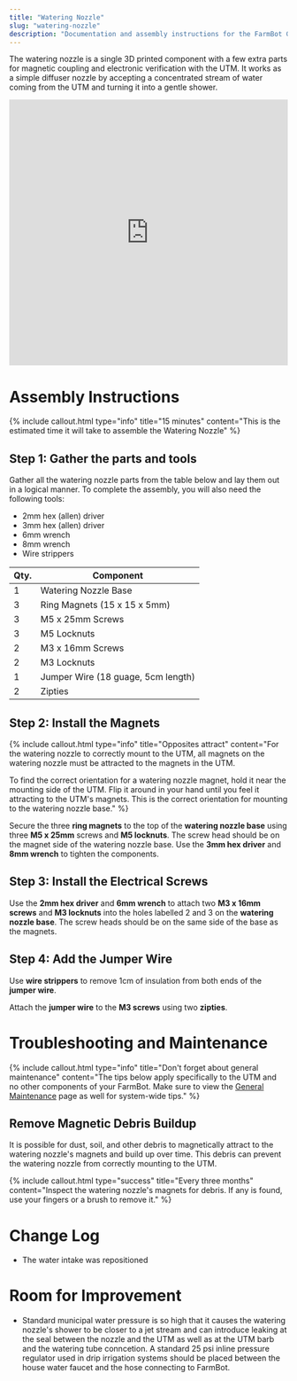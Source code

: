 ```yaml
---
title: "Watering Nozzle"
slug: "watering-nozzle"
description: "Documentation and assembly instructions for the FarmBot Genesis Watering Nozzle"
---
```


The watering nozzle is a single 3D printed component with a few extra parts for magnetic coupling and electronic verification with the UTM. It works as a simple diffuser nozzle by accepting a concentrated stream of water coming from the UTM and turning it into a gentle shower.

<iframe width="100%" height="480" src="https://sketchfab.com/models/d343f37909c1491b9fba49fe39b71065/embed?ui_controls=0&amp;ui_infos=0&amp;ui_related=0" frameborder="0" allowfullscreen mozallowfullscreen="true" webkitallowfullscreen="true" onmousewheel=""></iframe>






# Assembly Instructions



{%
include callout.html
type="info"
title="15 minutes"
content="This is the estimated time it will take to assemble the Watering Nozzle"
%}

## Step 1: Gather the parts and tools
Gather all the watering nozzle parts from the table below and lay them out in a logical manner. To complete the assembly, you will also need the following tools:
* 2mm hex (allen) driver
* 3mm hex (allen) driver
* 6mm wrench
* 8mm wrench
* Wire strippers

|Qty.                          |Component                     |
|------------------------------|------------------------------|
|1                             |Watering Nozzle Base
|3                             |Ring Magnets (15 x 15 x 5mm)
|3                             |M5 x 25mm Screws
|3                             |M5 Locknuts
|2                             |M3 x 16mm Screws
|2                             |M3 Locknuts
|1                             |Jumper Wire (18 guage, 5cm length)
|2                             |Zipties

## Step 2: Install the Magnets

{%
include callout.html
type="info"
title="Opposites attract"
content="For the watering nozzle to correctly mount to the UTM, all magnets on the watering nozzle must be attracted to the magnets in the UTM.

To find the correct orientation for a watering nozzle magnet, hold it near the mounting side of the UTM. Flip it around in your hand until you feel it attracting to the UTM's magnets. This is the correct orientation for mounting to the watering nozzle base."
%}

Secure the three **ring magnets** to the top of the **watering nozzle base** using three **M5 x 25mm** screws and **M5 locknuts**. The screw head should be on the magnet side of the watering nozzle base. Use the **3mm hex driver** and **8mm wrench** to tighten the components.


## Step 3: Install the Electrical Screws
Use the **2mm hex driver** and **6mm wrench** to attach two **M3 x 16mm screws** and **M3 locknuts** into the holes labelled 2 and 3 on the **watering nozzle base**. The screw heads should be on the same side of the base as the magnets.


## Step 4: Add the Jumper Wire
Use **wire strippers** to remove 1cm of insulation from both ends of the **jumper wire**.


Attach the **jumper wire** to the **M3 screws** using two **zipties**.




# Troubleshooting and Maintenance



{%
include callout.html
type="info"
title="Don't forget about general maintenance"
content="The tips below apply specifically to the UTM and no other components of your FarmBot. Make sure to view the [General Maintenance](maintenance-guide.md) page as well for system-wide tips."
%}

## Remove Magnetic Debris Buildup
It is possible for dust, soil, and other debris to magnetically attract to the watering nozzle's magnets and build up over time. This debris can prevent the watering nozzle from correctly mounting to the UTM.

{%
include callout.html
type="success"
title="Every three months"
content="Inspect the watering nozzle's magnets for debris. If any is found, use your fingers or a brush to remove it."
%}



# Change Log

* The water intake was repositioned

# Room for Improvement

* Standard municipal water pressure is so high that it causes the watering nozzle's shower to be closer to a jet stream and can introduce leaking at the seal between the nozzle and the UTM as well as at the UTM barb and the watering tube conncetion. A standard 25 psi inline pressure regulator used in drip irrigation systems should be placed between the house water faucet and the hose connecting to FarmBot.
